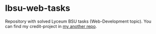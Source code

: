 # lbsu-web-tasks
Repository with solved Lyceum BSU tasks (Web-Development topic). You can find my credit-project in [my another repo](https://github.com/Kononenko-Daniil/lbsu-game-center).
